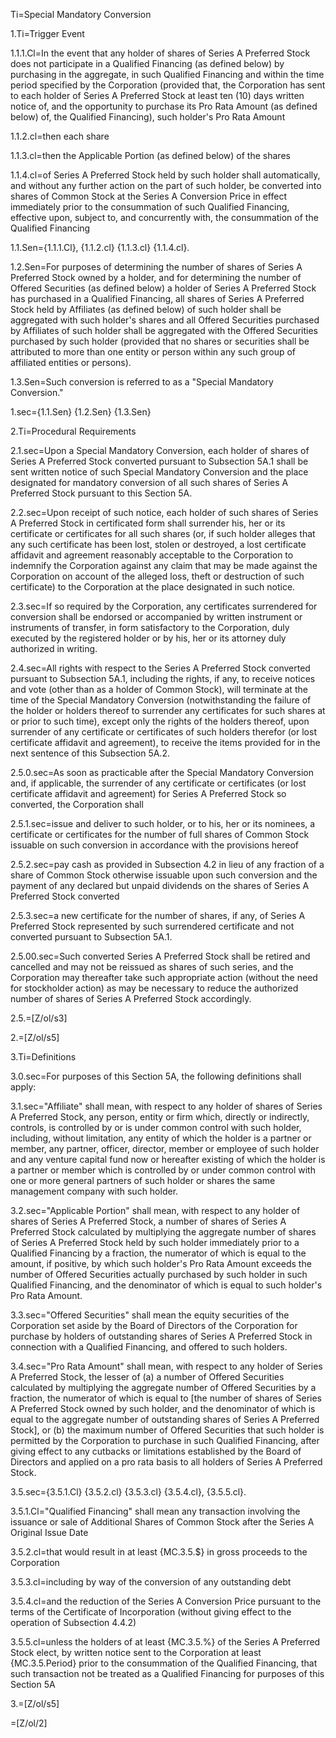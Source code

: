 Ti=Special Mandatory Conversion

1.Ti=Trigger Event

1.1.1.Cl=In the event that any holder of shares of Series A Preferred Stock does not participate in a Qualified Financing (as defined below) by purchasing in the aggregate, in such Qualified Financing and within the time period specified by the Corporation (provided that, the Corporation has sent to each holder of Series A Preferred Stock at least ten (10) days written notice of, and the opportunity to purchase its Pro Rata Amount (as defined below) of, the Qualified Financing), such holder's Pro Rata Amount

1.1.2.cl=then each share

1.1.3.cl=then the Applicable Portion (as defined below) of the shares

1.1.4.cl=of Series A Preferred Stock held by such holder shall automatically, and without any further action on the part of such holder, be converted into shares of Common Stock at the Series A Conversion Price in effect immediately prior to the consummation of such Qualified Financing, effective upon, subject to, and concurrently with, the consummation of the Qualified Financing

1.1.Sen={1.1.1.Cl}, {1.1.2.cl} {1.1.3.cl} {1.1.4.cl}.

1.2.Sen=For purposes of determining the number of shares of Series A Preferred Stock owned by a holder, and for determining the number of Offered Securities (as defined below) a holder of Series A Preferred Stock has purchased in a Qualified Financing, all shares of Series A Preferred Stock held by Affiliates (as defined below) of such holder shall be aggregated with such holder's shares and all Offered Securities purchased by Affiliates of such holder shall be aggregated with the Offered Securities purchased by such holder (provided that no shares or securities shall be attributed to more than one entity or person within any such group of affiliated entities or persons).

1.3.Sen=Such conversion is referred to as a "Special Mandatory Conversion."

1.sec={1.1.Sen}  {1.2.Sen} {1.3.Sen}

2.Ti=Procedural Requirements

2.1.sec=Upon a Special Mandatory Conversion, each holder of shares of Series A Preferred Stock converted pursuant to Subsection 5A.1 shall be sent written notice of such Special Mandatory Conversion and the place designated for mandatory conversion of all such shares of Series A Preferred Stock pursuant to this Section 5A.

2.2.sec=Upon receipt of such notice, each holder of such shares of Series A Preferred Stock in certificated form shall surrender his, her or its certificate or certificates for all such shares (or, if such holder alleges that any such certificate has been lost, stolen or destroyed, a lost certificate affidavit and agreement reasonably acceptable to the Corporation to indemnify the Corporation against any claim that may be made against the Corporation on account of the alleged loss, theft or destruction of such certificate) to the Corporation at the place designated in such notice.

2.3.sec=If so required by the Corporation, any certificates surrendered for conversion shall be endorsed or accompanied by written instrument or instruments of transfer, in form satisfactory to the Corporation, duly executed by the registered holder or by his, her or its attorney duly authorized in writing.

2.4.sec=All rights with respect to the Series A Preferred Stock converted pursuant to Subsection 5A.1, including the rights, if any, to receive notices and vote (other than as a holder of Common Stock), will terminate at the time of the Special Mandatory Conversion (notwithstanding the failure of the holder or holders thereof to surrender any certificates for such shares at or prior to such time), except only the rights of the holders thereof, upon surrender of any certificate or certificates of such holders therefor (or lost certificate affidavit and agreement), to receive the items provided for in the next sentence of this Subsection 5A.2.

2.5.0.sec=As soon as practicable after the Special Mandatory Conversion and, if applicable, the surrender of any certificate or certificates (or lost certificate affidavit and agreement) for Series A Preferred Stock so converted, the Corporation shall 

2.5.1.sec=issue and deliver to such holder, or to his, her or its nominees, a certificate or certificates for the number of full shares of Common Stock issuable on such conversion in accordance with the provisions hereof

2.5.2.sec=pay cash as provided in Subsection 4.2 in lieu of any fraction of a share of Common Stock otherwise issuable upon such conversion and the payment of any declared but unpaid dividends on the shares of Series A Preferred Stock converted

2.5.3.sec=a new certificate for the number of shares, if any, of Series A Preferred Stock represented by such surrendered certificate and not converted pursuant to Subsection 5A.1.

2.5.00.sec=Such converted Series A Preferred Stock shall be retired and cancelled and may not be reissued as shares of such series, and the Corporation may thereafter take such appropriate action (without the need for stockholder action) as may be necessary to reduce the authorized number of shares of Series A Preferred Stock accordingly.

2.5.=[Z/ol/s3]

2.=[Z/ol/s5]

3.Ti=Definitions

3.0.sec=For purposes of this Section 5A, the following definitions shall apply: 

3.1.sec="Affiliate" shall mean, with respect to any holder of shares of Series A Preferred Stock, any person, entity or firm which, directly or indirectly, controls, is controlled by or is under common control with such holder, including, without limitation, any entity of which the holder is a partner or member, any partner, officer, director, member or employee of such holder and any venture capital fund now or hereafter existing of which the holder is a partner or member which is controlled by or under common control with one or more general partners of such holder or shares the same management company with such holder. 

3.2.sec="Applicable Portion" shall mean, with respect to any holder of shares of Series A Preferred Stock, a number of shares of Series A Preferred Stock calculated by multiplying the aggregate number of shares of Series A Preferred Stock held by such holder immediately prior to a Qualified Financing by a fraction, the numerator of which is equal to the amount, if positive, by which such holder's Pro Rata Amount exceeds the number of Offered Securities actually purchased by such holder in such Qualified Financing, and the denominator of which is equal to such holder's Pro Rata Amount.

3.3.sec="Offered Securities" shall mean the equity securities of the Corporation set aside by the Board of Directors of the Corporation for purchase by holders of outstanding shares of Series A Preferred Stock in connection with a Qualified Financing, and offered to such holders. 

3.4.sec="Pro Rata Amount" shall mean, with respect to any holder of Series A Preferred Stock, the lesser of (a) a number of Offered Securities calculated by multiplying the aggregate number of Offered Securities by a fraction, the numerator of which is equal to [the number of shares of Series A Preferred Stock owned by such holder, and the denominator of which is equal to the aggregate number of outstanding shares of Series A Preferred Stock], or (b) the maximum number of Offered Securities that such holder is permitted by the Corporation to purchase in such Qualified Financing, after giving effect to any cutbacks or limitations established by the Board of Directors and applied on a pro rata basis to all holders of Series A Preferred Stock. 

3.5.sec={3.5.1.Cl} {3.5.2.cl} {3.5.3.cl} {3.5.4.cl}, {3.5.5.cl}.

3.5.1.Cl="Qualified Financing" shall mean any transaction involving the issuance or sale of Additional Shares of Common Stock after the Series A Original Issue Date 

3.5.2.cl=that would result in at least {MC.3.5.$} in gross proceeds to the Corporation

3.5.3.cl=including by way of the conversion of any outstanding debt

3.5.4.cl=and the reduction of the Series A Conversion Price pursuant to the terms of the Certificate of Incorporation (without giving effect to the operation of Subsection 4.4.2)

3.5.5.cl=unless the holders of at least {MC.3.5.%} of the Series A Preferred Stock elect, by written notice sent to the Corporation at least {MC.3.5.Period} prior to the consummation of the Qualified Financing, that such transaction not be treated as a Qualified Financing for purposes of this Section 5A

3.=[Z/ol/s5]

=[Z/ol/2]
